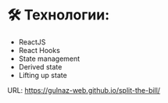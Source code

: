 # 🛠 Технологии:

- ReactJS
- React Hooks
- State management
- Derived state
- Lifting up state

URL: https://gulnaz-web.github.io/split-the-bill/
